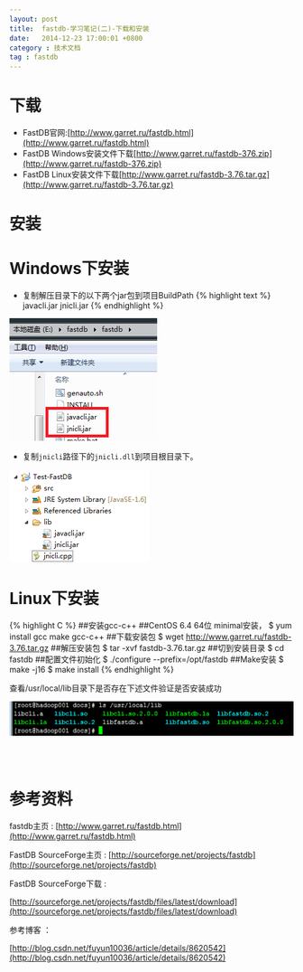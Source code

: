 ```yaml
---
layout: post
title:  fastdb-学习笔记(二)-下载和安装
date:   2014-12-23 17:00:01 +0800
category : 技术文档
tag : fastdb
---
```


下载
=================================

- FastDB官网:[http://www.garret.ru/fastdb.html](http://www.garret.ru/fastdb.html)
- FastDB Windows安装文件下载[http://www.garret.ru/fastdb-376.zip](http://www.garret.ru/fastdb-376.zip)
- FastDB Linux安装文件下载[http://www.garret.ru/fastdb-3.76.tar.gz](http://www.garret.ru/fastdb-3.76.tar.gz)

安装
=================================

Windows下安装
=================================

- 复制解压目录下的以下两个jar包到项目BuildPath
{% highlight text %}
javacli.jar
jnicli.jar
{% endhighlight %}

![windows copy jar](/images/blog/fastdb/2-download-install/1_windows_copy_jar.png)

- 复制`jnicli`路径下的`jnicli.dll`到项目根目录下。

![windows paste jar](/images/blog/fastdb/2-download-install/2_windows_paste_jar.png)

Linux下安装
=================================

{% highlight C %}
##安装gcc-c++
##CentOS 6.4 64位 minimal安装，
$ yum install gcc make gcc-c++
##下载安装包
$ wget http://www.garret.ru/fastdb-3.76.tar.gz
##解压安装包
$ tar -xvf fastdb-3.76.tar.gz
##切到安装目录
$ cd fastdb
##配置文件初始化
$ ./configure --prefix=/opt/fastdb
##Make安装
$ make -j16
$ make install
{% endhighlight %}

查看/usr/local/lib目录下是否存在下述文件验证是否安装成功

![Linux install success](/images/blog/fastdb/2-download-install/3_linux_install_success.png)

<br>
<br>

参考资料
=================================

fastdb主页 : [http://www.garret.ru/fastdb.html](http://www.garret.ru/fastdb.html)

FastDB SourceForge主页 : [http://sourceforge.net/projects/fastdb](http://sourceforge.net/projects/fastdb)

FastDB SourceForge下载 :

[http://sourceforge.net/projects/fastdb/files/latest/download](http://sourceforge.net/projects/fastdb/files/latest/download)

参考博客 ：

[http://blog.csdn.net/fuyun10036/article/details/8620542](http://blog.csdn.net/fuyun10036/article/details/8620542)